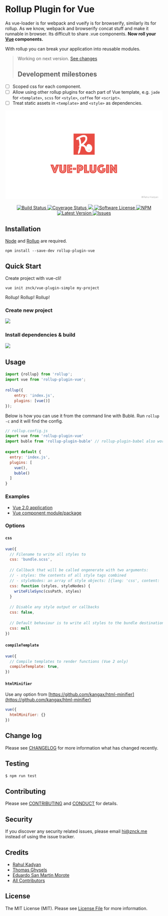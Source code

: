 # Rollup Plugin for Vue
As vue-loader is for webpack and vueify is for browserify, similarly its for rollup. As we know, webpack and browserify concat stuff and make it runnable in browser. Its difficult to share .vue components. **Now roll your [Vue](http://vuejs.org/) components.**

With rollup you can break your application into reusable modules.

> Working on next version. [See changes](https://github.com/znck/rollup-plugin-vue/compare/v2.2.0...HEAD)
> ## Development milestones
- [ ] Scoped css for each component.
- [ ] Allow using other rollup plugins for each part of Vue template, e.g. `jade` for `<template>`, `scss` for `<style>`, `coffee` for `<script>`.
- [ ] Treat static assets in `<template>` and `<style>` as dependencies.

![Rollup Plugin for Vue](cover.png)

<p align="center">
  <a href="https://circleci.com/gh/znck/rollup-plugin-vue">
    <img src="https://circleci.com/gh/znck/rollup-plugin-vue.svg?style=svg" alt="Build Status" />
  </a>
  <a href="https://coveralls.io/github/znck/rollup-plugin-vue?branch=master">
    <img src="https://coveralls.io/repos/github/znck/rollup-plugin-vue/badge.svg?branch=master&style=flat-square" alt="Coverage Status" />
  </a>
  <a href="https://www.codacy.com/app/znck/rollup-plugin-vue">
    <img src="https://api.codacy.com/project/badge/grade/e3402df0135240c29a1d25bab93932a0"/>
  </a>
  <a href="LICENSE">
    <img src="https://img.shields.io/badge/license-MIT-brightgreen.svg?style=flat-square" alt="Software License" />
  </a>
  <a href="https://npmjs.org/package/rollup-plugin-vue">
    <img src="https://img.shields.io/npm/v/rollup-plugin-vue.svg?style=flat-square" alt="NPM" />
  </a>
  <a href="https://github.com/znck/rollup-plugin-vue/releases">
    <img src="https://img.shields.io/github/release/znck/rollup-plugin-vue.svg?style=flat-square" alt="Latest Version" />
  </a>

  <a href="https://github.com/znck/rollup-plugin-vue/issues">
    <img src="https://img.shields.io/github/issues/znck/rollup-plugin-vue.svg?style=flat-square" alt="Issues" />
  </a>
</p>

## Installation
[Node](http://nodejs.org/) and [Rollup](http://rollupjs.org) are required.
```
npm install --save-dev rollup-plugin-vue
```

## Quick Start

Create project with vue-cli!

```
vue init znck/vue-plugin-simple my-project
```

Rollup! Rollup! Rollup!

### Create new project
![](create.gif)

### Install dependencies & build
![](build.gif)


## Usage

```js
import {rollup} from 'rollup';
import vue from 'rollup-plugin-vue';

rollup({
	entry: 'index.js',
	plugins: [vue()]
});
```

Below is how you can use it from the command line with Bublé.
Run `rollup -c` and it will find the config.

```js
// rollup.config.js
import vue from 'rollup-plugin-vue'
import buble from 'rollup-plugin-buble' // rollup-plugin-babel also works

export default {
  entry: 'index.js',
  plugins: [
    vue(),
    buble()
  ]
}
```

### Examples

- [Vue 2.0 application](https://gist.github.com/znck/4ae3a705bccba0a3feecfa7b5f3da1ea)
- [Vue component module/package](https://gist.github.com/znck/140d5e9deabfa41f2e935d053a59f23e)

### Options

#### `css`

```js
vue({
  // Filename to write all styles to
  css: 'bundle.scss',

  // Callback that will be called ongenerate with two arguments:
  // - styles: the contents of all style tags combined
  // - styleNodes: an array of style objects: [{lang: 'css', content: 'body { color: green }'}]
  css: function (styles, styleNodes) {
    writeFileSync(cssPath, styles)
  }

  // Disable any style output or callbacks
  css: false,

  // Default behaviour is to write all styles to the bundle destination where .js is replaced by .css
  css: null
})
```

#### `compileTemplate`

```js
vue({
  // Compile templates to render functions (Vue 2 only)
  compileTemplate: true,
})
```

#### `htmlMinifier`

Use any option from [https://github.com/kangax/html-minifier](https://github.com/kangax/html-minifier)

```js
vue({
  htmlMinifier: {} 
})
```

## Change log

Please see [CHANGELOG](CHANGELOG.md) for more information what has changed recently.

## Testing

``` bash
$ npm run test
```

## Contributing

Please see [CONTRIBUTING](CONTRIBUTING.md) and [CONDUCT](CONDUCT.md) for details.

## Security

If you discover any security related issues, please email hi@znck.me instead of using the issue tracker.

## Credits

- [Rahul Kadyan](https://github.com/znck)
- [Thomas Ghysels](https://github.com/thgh)
- [Eduardo San Martin Morote](https://github.com/posva)
- [All Contributors][link-contributors]

## License

The MIT License (MIT). Please see [License File](LICENSE) for more information.

[link-contributors]: ../../contributors
